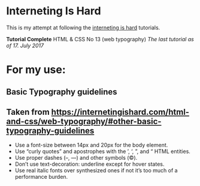 # Interneting Is Hard
This is my attempt at following the [interneting is hard](https://internetingishard.com/) tutorials.

**Tutorial Complete**
HTML & CSS No 13 (web typography) *The last tutorial as of 17. July 2017*

# For my use:
  ## Basic Typography guidelines
  ## Taken from https://internetingishard.com/html-and-css/web-typography/#other-basic-typography-guidelines

  - Use a font-size between 14px and 20px for the body element.
  - Use “curly quotes” and apostrophes with the &rsquo;, &lsquo;, &rdquo;, and &ldquo; HTML entities.
  - Use proper dashes (&ndash;, &mdash;) and other symbols (&copy;).
  - Don’t use text-decoration: underline except for hover states.
  - Use real italic fonts over synthesized ones if not it’s too much of a performance burden.
